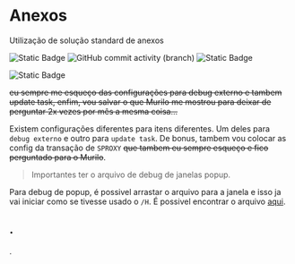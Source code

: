 # Anexos
 Utilização de solução standard de anexos

![Static Badge](https://img.shields.io/badge/development-abap-blue)
![GitHub commit activity (branch)](https://img.shields.io/github/commit-activity/t/edmilson-nascimento/anexos)
![Static Badge](https://img.shields.io/badge/murilo.borges-abap-lime)

![Static Badge](https://img.shields.io/badge/paulo.amor-abap-darkgrey)


~~eu sempre me esqueço das configurações para debug externo e tambem update task, enfim, vou salvar o que Murilo me mostrou para deixar de perguntar 2x vezes por mês a mesma coisa...~~

Existem configurações diferentes para itens diferentes. Um deles para `debug externo` e outro para `update task`. De bonus, tambem vou colocar as config da transação de `SPROXY` ~~que tambem eu sempre esqueço e fico perguntado para o Murilo~~. 

> Importantes ter o arquivo de debug de janelas popup.

Para debug de popup, é possivel arrastar o arquivo para a janela e isso ja vai iniciar como se tivesse usado o `/H`. É possivel encontrar o arquivo [aqui](/files/debug.sap).

## .

.
